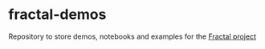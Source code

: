 # fractal-demos
Repository to store demos, notebooks and examples for the [Fractal project](https://github.com/fractal-analytics-platform/fractal)
